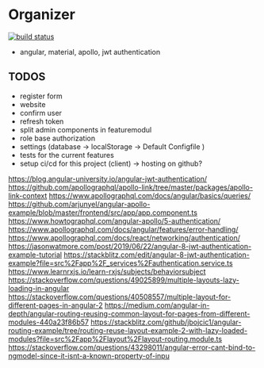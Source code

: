# Organizer

[![build status](https://github.com/CodingForFunAndProfit/Organizer/workflows/Build%20and%20Deploy/badge.svg)](https://github.com/CodingForFunAndProfit/Organizer/actions)

-   angular, material, apollo, jwt authentication

## TODOS

-   register form
-   website
-   confirm user
-   refresh token
-   split admin components in featuremodul
-   role base authorization
-   settings (database -> localStorage -> Default Configfile )
-   tests for the current features
-   setup ci/cd for this project (client) -> hosting on github?

https://blog.angular-university.io/angular-jwt-authentication/
https://github.com/apollographql/apollo-link/tree/master/packages/apollo-link-context
https://www.apollographql.com/docs/angular/basics/queries/
https://github.com/arjunyel/angular-apollo-example/blob/master/frontend/src/app/app.component.ts
https://www.howtographql.com/angular-apollo/5-authentication/
https://www.apollographql.com/docs/angular/features/error-handling/
https://www.apollographql.com/docs/react/networking/authentication/
https://jasonwatmore.com/post/2019/06/22/angular-8-jwt-authentication-example-tutorial
https://stackblitz.com/edit/angular-8-jwt-authentication-example?file=src%2Fapp%2F_services%2Fauthentication.service.ts
https://www.learnrxjs.io/learn-rxjs/subjects/behaviorsubject
https://stackoverflow.com/questions/49025899/multiple-layouts-lazy-loading-in-angular
https://stackoverflow.com/questions/40508557/multiple-layout-for-different-pages-in-angular-2
https://medium.com/angular-in-depth/angular-routing-reusing-common-layout-for-pages-from-different-modules-440a23f86b57
https://stackblitz.com/github/jbojcic1/angular-routing-example/tree/routing-reuse-layout-example-2-with-lazy-loaded-modules?file=src%2Fapp%2Flayout%2Flayout-routing.module.ts
https://stackoverflow.com/questions/43298011/angular-error-cant-bind-to-ngmodel-since-it-isnt-a-known-property-of-inpu
